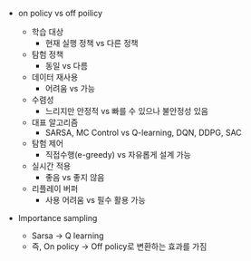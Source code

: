 - on policy vs off poilicy
	- 학습 대상
		- 현재 실행 정책 vs 다른 정책
	- 탐험 정책
		- 동일 vs 다름
	- 데이터 재사용
		- 어려움 vs 가능
	- 수렴성
		- 느리지만 안정적 vs 빠를 수 있으나 불안정성 있음
	- 대표 알고리즘
		- SARSA, MC Control vs Q-learning, DQN, DDPG, SAC
	- 탐험 제어
		- 직접수행(e-greedy) vs 자유롭게 설계 가능
	- 실시간 적용
		- 좋음 vs 좋지 않음
	- 리플레이 버퍼
		- 사용 어려움 vs 필수 활용 가능

- Importance sampling
	- Sarsa -> Q learning
	- 즉, On policy -> Off policy로 변환하는 효과를 가짐